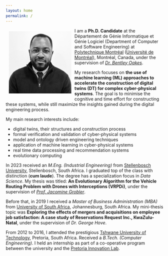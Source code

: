 ```yaml
---
layout: home
permalink: /
---
```

<img alt="Carlos Pambo" src="/assets/images/carlos_pambo-headshot.png" align="left" style="width:200px; margin: 10px 10px 10px 10px;" />

I am a **Ph.D. Candidate** at the Département de Génie Informatique et Génie Logiciel (Department of Computer and Software Engineering) at [Polytechnique Montréal](https://www.polymtl.ca) ([Université de Montréal](https://www.umontreal.ca/)), Montréal, Canada, under the supervision of [_Dr. Bentley Oakes_](https://www.polymtl.ca/expertises/oakes-bentley).

My research focuses on **the use of machine learning (ML) approaches to accelerate the construction of digital twins (DT) for complex cyber-physical systems**. The goal is to minimise the cognitive and time effort for constructing these systems, while still maximize the insights gained during the digital engineering process.

My main research interests include:
* digital twins, their structures and construction process
* formal verification and validation of cyber-physical systems
* model and ontology driven engineering techniques
* application of machine learning in cyber-physical systems
* real time data processing and recommendation systems
* evolutionary computing

In 2023 received an _M.Eng. (Industrial Engineering)_ from [Stellenbosch University](https://www.sun.ac.za/english), Stellenbosch, South Africa. 
I graduated top of the class with distinction (**cum laude**). The degree has a specialization focus in _Data Science_. 
My thesis was titled: **An Evolutionary Algorithm for the Vehicle Routing Problem with Drones with Interceptions (VRPDi)**, under the supervision of [_Prof. Jacomine Grobler_](https://scholar.google.co.za/citations?user=_Fm9-S8AAAAJ&hl=en).

Before that, in 2019 I received a _Master of Business Administration (MBA)_ from [University of South Africa](https://www.unisa.ac.za/), Johannesburg, South Africa.
My mini-thesis topic was **Exploring the effects of mergers and acquisitions on employee job satisfaction:
A case study of Reservations Request Inc., KwaZulu-Natal**, under the supervision of _Dr. George Hove_.

From 2012 to 2016, I attended the prestigious [Tshwane University of Technology](https://www.tut.ac.za/), Pretoria, South Africa.
Received a _B.Tech. (Computer Engineering)_. I held an internship as part of a co-operative program between the university and the [Pretoria Innovation Lab](https://www.theinnovationhub.com/).

